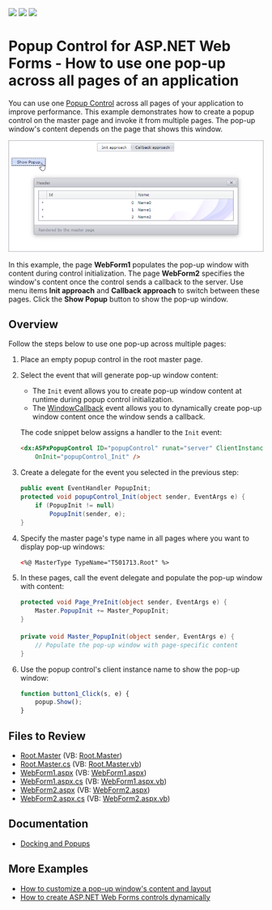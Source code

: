 <!-- default badges list -->
![](https://img.shields.io/endpoint?url=https://codecentral.devexpress.com/api/v1/VersionRange/128565423/23.2.3%2B)
[![](https://img.shields.io/badge/Open_in_DevExpress_Support_Center-FF7200?style=flat-square&logo=DevExpress&logoColor=white)](https://supportcenter.devexpress.com/ticket/details/T501713)
[![](https://img.shields.io/badge/📖_How_to_use_DevExpress_Examples-e9f6fc?style=flat-square)](https://docs.devexpress.com/GeneralInformation/403183)
<!-- default badges end -->
# Popup Control for ASP.NET Web Forms - How to use one pop-up across all pages of an application

You can use one [Popup Control](https://docs.devexpress.com/AspNet/3582/components/docking-and-popups/popup-control) across all pages of your application to improve performance. This example demonstrates how to create a popup control on the master page and invoke it from multiple pages. The pop-up window's content depends on the page that shows this window.

![Popup Window](popup.png)

In this example, the page **WebForm1** populates the pop-up window with content during control initialization. The page **WebForm2** specifies the window's content once the control sends a callback to the server. Use menu items **Init approach** and **Callback approach** to switch between these pages. Click the **Show Popup** button to show the pop-up window.

## Overview

Follow the steps below to use one pop-up across multiple pages:

1. Place an empty popup control in the root master page.

2. Select the event that will generate pop-up window content:

    * The `Init` event allows you to create pop-up window content at runtime during popup control initialization.
    * The [WindowCallback](https://docs.devexpress.com/AspNet/DevExpress.Web.ASPxPopupControlBase.WindowCallback) event allows you to dynamically create pop-up window content once the window sends a callback.

    The code snippet below assigns a handler to the `Init` event:

    ```aspx
    <dx:ASPxPopupControl ID="popupControl" runat="server" ClientInstanceName="popup" 
        OnInit="popupControl_Init" />
    ```

3. Create a delegate for the event you selected in the previous step:

    ```cs
    public event EventHandler PopupInit;
    protected void popupControl_Init(object sender, EventArgs e) {
        if (PopupInit != null)
            PopupInit(sender, e);
    }
    ```

4. Specify the master page's type name in all pages where you want to display pop-up windows:

    ```aspx
    <%@ MasterType TypeName="T501713.Root" %>
    ```

5. In these pages, call the event delegate and populate the pop-up window with content:

    ```cs
    protected void Page_PreInit(object sender, EventArgs e) {
        Master.PopupInit += Master_PopupInit;
    }

    private void Master_PopupInit(object sender, EventArgs e) {
        // Populate the pop-up window with page-specific content
    }
    ```

6. Use the popup control's client instance name to show the pop-up window:

    ```js
    function button1_Click(s, e) {
        popup.Show();
    }
    ```

## Files to Review

* [Root.Master](./CS/T501713/Root.Master) (VB: [Root.Master](./VB/T501713/Root.Master))
* [Root.Master.cs](./CS/T501713/Root.Master.cs) (VB: [Root.Master.vb](./VB/T501713/Root.Master.vb))
* [WebForm1.aspx](./CS/T501713/WebForm1.aspx) (VB: [WebForm1.aspx](./VB/T501713/WebForm1.aspx))
* [WebForm1.aspx.cs](./CS/T501713/WebForm1.aspx.cs) (VB: [WebForm1.aspx.vb](./VB/T501713/WebForm1.aspx.vb))
* [WebForm2.aspx](./CS/T501713/WebForm2.aspx) (VB: [WebForm2.aspx](./VB/T501713/WebForm2.aspx))
* [WebForm2.aspx.cs](./CS/T501713/WebForm2.aspx.cs) (VB: [WebForm2.aspx.vb](./VB/T501713/WebForm2.aspx.vb))

## Documentation

- [Docking and Popups](https://docs.devexpress.com/AspNet/14830/components/docking-and-popups)

## More Examples

- [How to customize a pop-up window's content and layout](https://github.com/DevExpress-Examples/asp-net-web-forms-popup-customize-content-and-layout)
- [How to create ASP.NET Web Forms controls dynamically](https://github.com/DevExpress-Examples/asp-net-web-forms-create-controls-dynamically)

